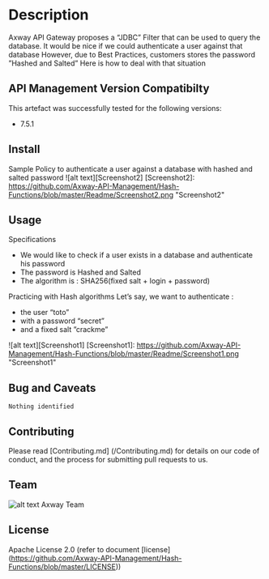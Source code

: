 # Description
Axway API Gateway proposes a “JDBC” Filter that can be used to query the database. 
It would be nice if we could authenticate a user against that database
However, due to Best Practices, customers stores the password ”Hashed and Salted”
Here is how to deal with that situation


## API Management Version Compatibilty
This artefact was successfully tested for the following versions:
- 7.5.1


## Install

Sample Policy to authenticate a user against a database with hashed and salted password
![alt text][Screenshot2]
[Screenshot2]: https://github.com/Axway-API-Management/Hash-Functions/blob/master/Readme/Screenshot2.png  "Screenshot2"   


## Usage

Specifications
- We would like to check if a user exists in a database and authenticate his password
- The password is Hashed and Salted
- The algorithm is : SHA256(fixed salt + login + password)

Practicing with Hash algorithms
Let’s say, we want to authenticate : 
- the user “toto”
- with a password “secret”
- and a fixed salt ”crackme”

![alt text][Screenshot1]
[Screenshot1]: https://github.com/Axway-API-Management/Hash-Functions/blob/master/Readme/Screenshot1.png  "Screenshot1"   

   

## Bug and Caveats

```
Nothing identified 
```

## Contributing

Please read [Contributing.md] (/Contributing.md) for details on our code of conduct, and the process for submitting pull requests to us.

## Team

![alt text][Axwaylogo] Axway Team

[Axwaylogo]: https://github.com/Axway-API-Management/Common/blob/master/img/AxwayLogoSmall.png  "Axway logo"


## License
Apache License 2.0 (refer to document [license] (https://github.com/Axway-API-Management/Hash-Functions/blob/master/LICENSE))

